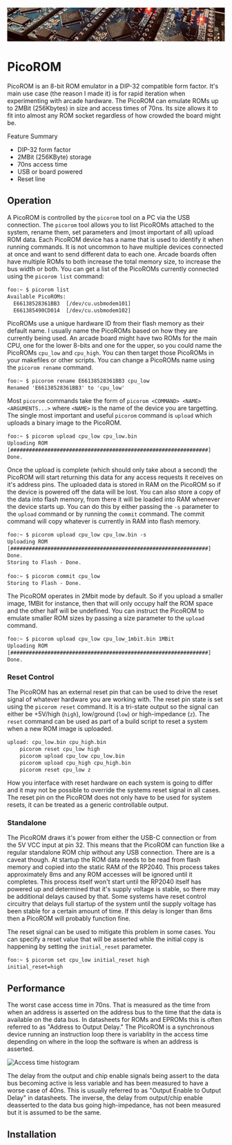 ![Header Image](docs/header.jpg)

# PicoROM
PicoROM is an 8-bit ROM emulator in a DIP-32 compatible form factor. It's main use case (the reason I made it) is for rapid iteration when experimenting with arcade hardware. The PicoROM can emulate ROMs up to 2MBit (256Kbytes) in size and access times of 70ns. Its size allows it to fit into almost any ROM socket regardless of how crowded the board might be.

Feature Summary
- DIP-32 form factor
- 2MBit (256KByte) storage
- 70ns access time
- USB or board powered
- Reset line

## Operation
A PicoROM is controlled by the `picorom` tool on a PC via the USB connection. The `picorom` tool allows you to list PicoROMs attached to the system, rename them, set parameters and (most important of all) upload ROM data.
Each PicoROM device has a name that is used to identify it when running commands. It is not uncommon to have multiple devices connected at once and want to send different data to each one. Arcade boards often have multiple ROMs to both increase the total memory size, to increase the bus width or both. You can get a list of the PicoROMs currently connected using the `picorom list` command:

```console
foo:~ $ picorom list
Available PicoROMs:
  E66138528361BB3  [/dev/cu.usbmodem101]
  E661385490CD014  [/dev/cu.usbmodem102]
```

PicoROMs use a unique hardware ID from their flash memory as their default name. I usually name the PicoROMs based on how they are currently being used. An arcade board might have two ROMs for the main CPU, one for the lower 8-bits and one for the upper, so you could name the PicoROMs `cpu_low` and `cpu_high`. You can then target those PicoROMs in your makefiles or other scripts. You can change a PicoROMs name using the `picorom rename` command. 

```console
foo:~ $ picorom rename E66138528361BB3 cpu_low
Renamed 'E66138528361BB3' to 'cpu_low'
```

Most `picorom` commands take the form of `picorom <COMMAND> <NAME> <ARGUMENTS...>` where `<NAME>` is the name of the device you are targetting. The single most important and useful `picorom` command is `upload` which uploads a binary image to the PicoROM.

```console
foo:~ $ picorom upload cpu_low cpu_low.bin
Uploading ROM [################################################################] Done.
```

Once the upload is complete (which should only take about a second) the PicoROM will start returning this data for any access requests it receives on it's address pins. The uploaded data is stored in RAM on the PicoROM so if the device is powered off the data will be lost. You can also store a copy of the data into flash memory, from there it will be loaded into RAM whenever the device starts up. You can do this by either passing the `-s` parameter to the `upload` command or by running the `commit` command. The commit command will copy whatever is currently in RAM into flash memory.

```console
foo:~ $ picorom upload cpu_low cpu_low.bin -s
Uploading ROM [################################################################] Done.
Storing to Flash - Done.

foo:~ $ picorom commit cpu_low
Storing to Flash - Done.

```

The PicoROM operates in 2Mbit mode by default. So if you upload a smaller image, 1MBit for instance, then that will only occupy half the ROM space and the other half will be undefined. You can instruct the PicoROM to emulate smaller ROM sizes by passing a size parameter to the `upload` command.

```console
foo:~ $ picorom upload cpu_low cpu_low_1mbit.bin 1MBit
Uploading ROM [################################################################] Done.
```

### Reset Control
The PicoROM has an external reset pin that can be used to drive the reset signal of whatever hardware you are working with. The reset pin state is set using the `picorom reset` command. It is a tri-state output so the signal can either be +5V/high (`high`), low/ground (`low`) or high-impedance (`z`). The `reset` command can be used as part of a build script to reset a system when a new ROM image is uploaded.

```make
upload: cpu_low.bin cpu_high.bin
    picorom reset cpu_low high
    picorom upload cpu_low cpu_low.bin
    picorom upload cpu_high cpu_high.bin
    picorom reset cpu_low z
```

How you interface with reset hardware on each system is going to differ and it may not be possible to override the systems reset signal in all cases. The reset pin on the PicoROM does not only have to be used for system resets, it can be treated as a generic controllable output.

### Standalone
The PicoROM draws it's power from either the USB-C connection or from the 5V VCC input at pin 32. This means that the PicoROM can function like a regular standalone ROM chip without any USB connection. There are is a caveat though. At startup the ROM data needs to be read from flash memory and copied into the static RAM of the RP2040. This process takes approximately 8ms and any ROM accesses will be ignored until it completes. This process itself won't start until the RP2040 itself has powered up and determined that it's supply voltage is stable, so there may be additional delays caused by that. Some systems have reset control circuitry that delays full startup of the system until the supply voltage has been stable for a certain amount of time. If this delay is longer than 8ms then a PicoROM will probably function fine.

The reset signal can be used to mitigate this problem in some cases. You can specify a reset value that will be asserted while the initial copy is happening by setting the `initial_reset` parameter.

```console
foo:~ $ picorom set cpu_low initial_reset high
initial_reset=high
```

## Performance
The worst case access time in 70ns. That is measured as the time from when an address is asserted on the address bus to the time that the data is available on the data bus. In datasheets for ROMs and EPROMs this is often referred to as "Address to Output Delay." The PicoROM is a synchronous device running an instruction loop there is variablity in the access time depending on where in the loop the software is when an address is asserted.

![Access time histogram](docs/270mhz_access_time.png)

The delay from the output and chip enable signals being assert to the data bus becoming active is less variable and has been measured to have a worse case of 40ns. This is usually referred to as "Output Enable to Output Delay" in datasheets. The inverse, the delay from output/chip enable deasserted to the data bus going high-impedance, has not been measured but it is assumed to be the same.

## Installation

